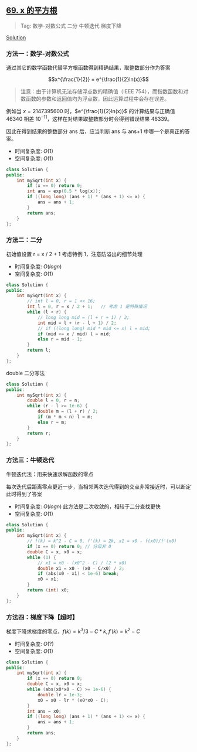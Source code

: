 ## [69. x 的平方根](https://leetcode.cn/problems/sqrtx/description/)

> Tag: 数学-对数公式 二分 牛顿迭代 梯度下降

[Solution](https://leetcode.cn/problems/sqrtx/solutions/7568/niu-dun-die-dai-fa-by-loafer/)

### 方法一：数学-对数公式

通过其它的数学函数代替平方根函数得到精确结果，取整数部分作为答案

$$x^{\frac{1}{2}} = e^{\frac{1}{2}ln(x)}$$

> 注意：由于计算机无法存储浮点数的精确值（IEEE 754），而指数函数和对数函数的参数和返回值均为浮点数，因此运算过程中会存在误差。

例如当 $x=2147395600$ 时，$e^{\frac{1}{2}ln(x)}$ 的计算结果与正确值 46340 相差 $10^{-11}$，这样在对结果取整数部分时会得到错误结果 46339。

因此在得到结果的整数部分 ans 后，应当判断 ans 与 ans+1 中哪一个是真正的答案。

* 时间复杂度: ${O(1)}$
* 空间复杂度: ${O(1)}$
```cpp
class Solution {
public:
    int mySqrt(int x) {
        if (x == 0) return 0;
        int ans = exp(0.5 * log(x));
        if ((long long) (ans + 1) * (ans + 1) <= x) {
            ans = ans + 1;
        }
        return ans;
    }
};
```

### 方法二：二分

初始值设置 r = x / 2 + 1 考虑特例 1，注意防溢出的细节处理

* 时间复杂度: ${O(logn)}$
* 空间复杂度: ${O(1)}$
```cpp
class Solution {
public:
    int mySqrt(int x) {
        // int l = 0, r = 1 << 16;
        int l = 0, r = x / 2 + 1;   // 考虑 1 是特殊情况
        while (l < r) {
            // long long mid = (l + r + 1) / 2;
            int mid = l + (r - l + 1) / 2;
            // if ((long long) mid * mid <= x) l = mid;
            if (mid <= x / mid) l = mid;
            else r = mid - 1;
        }
        return l;
    }
};
```

double 二分写法

```cpp
class Solution {
public:
    int mySqrt(int x) {
        double l = 0, r = n;
        while (r - l >= 1e-6) {
            double m = (l + r) / 2;
            if (m * m < n) l = m;
            else r = m;
        }
        return r;
    }
};
```

### 方法三：牛顿迭代

牛顿迭代法：用来快速求解函数的零点

每次迭代后距离零点更近一步，当相邻两次迭代得到的交点非常接近时，可以断定此时得到了答案

* 时间复杂度: ${O(logn)}$ 此方法是二次收敛的，相较于二分查找更快
* 空间复杂度: ${O(1)}$

```cpp
class Solution {
public:
    int mySqrt(int x) {
        // f(k) = k^2 - C = 0, f'(k) = 2k, x1 = x0 - f(x0)/f'(x0)
        if (x == 0) return 0; // 分母非 0
        double C = x, x0 = x;
        while (1) {
            // x1 = x0 - (x0^2 - C) / (2 * x0)
            double x1 = x0 - (x0 - C/x0) / 2;
            if (abs(x0 - x1) < 1e-6) break;
            x0 = x1;
        }
        return (int) x0;
    }
};
```

### 方法四：梯度下降【超时】

梯度下降求梯度的零点，$f(k) = k^3/3 - C*k, f'(k) = k^2 - C$

* 时间复杂度: ${O(?)}$
* 空间复杂度: ${O(1)}$
```cpp
class Solution {
public:
    int mySqrt(int x) {
        if (x == 0) return 0;
        double C = x, x0 = x;
        while (abs(x0*x0 - C) >= 1e-6) {
            double lr = 1e-3;
            x0 = x0 - lr * (x0*x0 - C);
        }
        int ans = x0;
        if ((long long) (ans + 1) * (ans + 1) <= x) {
            ans = ans + 1;
        }
        return ans;
    }
};
```
